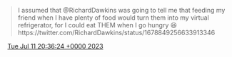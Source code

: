 > I assumed that @RichardDawkins was going to tell me that feeding my friend when I have plenty of food would turn them into my virtual refrigerator, for I could eat THEM when I go hungry 😆 https://twitter\.com/RichardDawkins/status/1678849256633913346

<img src="../../media/tweet.ico" width="12" /> [Tue Jul 11 20:36:24 +0000 2023](https://twitter.com/DromerDenker/status/1678865847190798338)